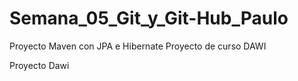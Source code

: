 # Semana_05_Git_y_Git-Hub_Paulo
Proyecto Maven con JPA e Hibernate Proyecto de curso DAWI

Proyecto Dawi
